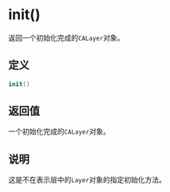 # init()

返回一个初始化完成的`CALayer`对象。

## 定义

```swift
init()
```

## 返回值

一个初始化完成的`CALayer`对象。

## 说明

这是不在表示层中的`Layer`对象的指定初始化方法。